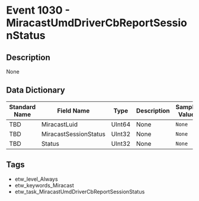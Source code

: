 # Event 1030 - MiracastUmdDriverCbReportSessionStatus

## Description
None

## Data Dictionary
|Standard Name|Field Name|Type|Description|Sample Value|
|---|---|---|---|---|
|TBD|MiracastLuid|UInt64|None|`None`|
|TBD|MiracastSessionStatus|UInt32|None|`None`|
|TBD|Status|UInt32|None|`None`|

## Tags
* etw_level_Always
* etw_keywords_Miracast
* etw_task_MiracastUmdDriverCbReportSessionStatus